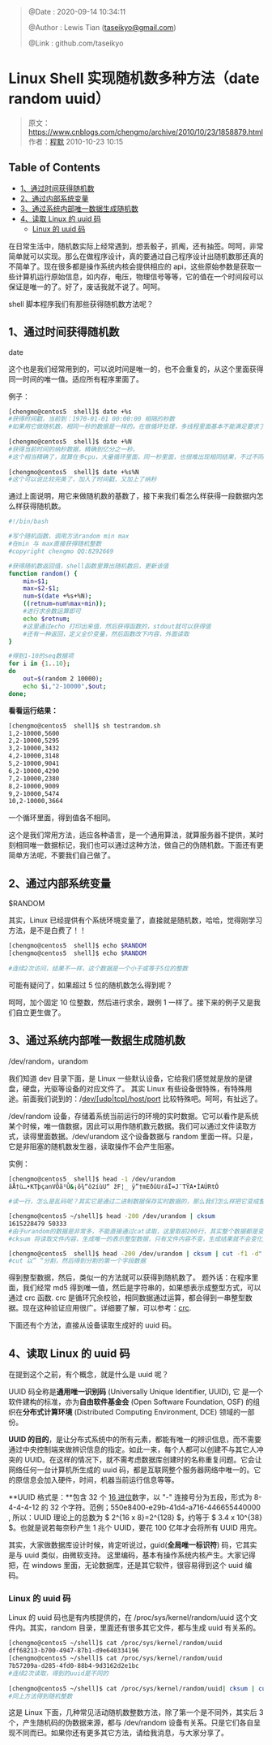 > @Date    : 2020-09-14 10:34:11
>
> @Author  : Lewis Tian (taseikyo@gmail.com)
>
> @Link    : github.com/taseikyo

# Linux Shell 实现随机数多种方法（date random uuid）

> 原文：https://www.cnblogs.com/chengmo/archive/2010/10/23/1858879.html 作者：[程默](http://feed.feedsky.com/chengmo) 2010-10-23 10:15

## Table of Contents

- [1、通过时间获得随机数](#1、通过时间获得随机数)
- [2、通过内部系统变量](#2、通过内部系统变量)
- [3、通过系统内部唯一数据生成随机数](#3、通过系统内部唯一数据生成随机数)
- [4、读取 Linux 的 uuid 码](#4、读取-linux-的-uuid-码)
	- [Linux 的 uuid 码](#linux-的-uuid-码)

在日常生活中，随机数实际上经常遇到，想丢骰子，抓阄，还有抽签。呵呵，非常简单就可以实现。那么在做程序设计，真的要通过自己程序设计出随机数那还真的不简单了。现在很多都是操作系统内核会提供相应的 api，这些原始参数是获取一些计算机运行原始信息，如内存，电压，物理信号等等，它的值在一个时间段可以保证是唯一的了。好了，废话我就不说了。呵呵。

shell 脚本程序我们有那些获得随机数方法呢？

## 1、通过时间获得随机数

date

这个也是我们经常用到的，可以说时间是唯一的，也不会重复的，从这个里面获得同一时间的唯一值。适应所有程序里面了。

例子：

```bash
[chengmo@centos5  shell]$ date +%s
#获得时间戳，当前到：1970-01-01 00:00:00 相隔的秒数
#如果用它做随机数，相同一秒的数据是一样的。在做循环处理，多线程里面基本不能满足要求了。
 
[chengmo@centos5  shell]$ date +%N
#获得当前时间的纳秒数据，精确到亿分之一秒。
#这个相当精确了，就算在多cpu，大量循环里面，同一秒里面，也很难出现相同结果，不过不同时间里面还会有大量重复碰撞
 
[chengmo@centos5  shell]$ date +%s%N
#这个可以说比较完美了，加入了时间戳，又加上了纳秒
```

通过上面说明，用它来做随机数的基数了，接下来我们看怎么样获得一段数据内怎么样获得随机数。

```bash
#!/bin/bash

#写个随机函数，调用方法random min max 
#在min 与 max直接获得随机整数
#copyright chengmo QQ:8292669

#获得随机数返回值，shell函数里算出随机数后，更新该值
function random() {
	min=$1;
	max=$2-$1;
	num=$(date +%s+%N);
	((retnum=num%max+min));
	#进行求余数运算即可
	echo $retnum;
	#这里通过echo 打印出来值，然后获得函数的，stdout就可以获得值
	#还有一种返回，定义全价变量，然后函数改下内容，外面读取
}

#得到1-10的seq数据项
for i in {1..10};
do
	out=$(random 2 10000);
	echo $i,"2-10000",$out;
done;
```

**看看运行结果：**

```bash
[chengmo@centos5  shell]$ sh testrandom.sh  
1,2-10000,5600
2,2-10000,5295
3,2-10000,3432
4,2-10000,3148
5,2-10000,9041
6,2-10000,4290
7,2-10000,2380
8,2-10000,9009
9,2-10000,5474
10,2-10000,3664
```

一个循环里面，得到值各不相同。

这个是我们常用方法，适应各种语言，是一个通用算法，就算服务器不提供，某时刻相同唯一数据标记，我们也可以通过这种方法，做自己的伪随机数。下面还有更简单方法呢，不要我们自己做了。

## 2、通过内部系统变量

$RANDOM

其实，Linux 已经提供有个系统环境变量了，直接就是随机数，哈哈，觉得刚学习方法，是不是白费了！！

```bash
[chengmo@centos5  shell]$ echo $RANDOM
[chengmo@centos5  shell]$ echo $RANDOM
 
#连续2次访问，结果不一样，这个数据是一个小于或等于5位的整数
```

可能有疑问了，如果超过 5 位的随机数怎么得到呢？

呵呵，加个固定 10 位整数，然后进行求余，跟例 1 一样了。接下来的例子又是我们自立更生做了。

## 3、通过系统内部唯一数据生成随机数

/dev/random，urandom

我们知道 dev 目录下面，是 Linux 一些默认设备，它给我们感觉就是放的是键盘，硬盘，光驱等设备的对应文件了。 其实 Linux 有些设备很特殊，有特殊用途。前面我们说到的：/[dev/[udp|tcp]/host/port](http://www.cnblogs.com/chengmo/archive/2010/10/22/1858302.html) 比较特殊吧。呵呵，有扯远了。

/dev/random 设备，存储着系统当前运行的环境的实时数据。它可以看作是系统某个时候，唯一值数据，因此可以用作随机数元数据。我们可以通过文件读取方式，读得里面数据。/dev/urandom 这个设备数据与 random 里面一样。只是，它是非阻塞的随机数发生器，读取操作不会产生阻塞。

实例：

```bash
[chengmo@centos5  shell]$ head -1 /dev/urandom
ãÅ†ù…•KTþçanVÕã¹Û&¡õ¾“ô2íùU“ žF¦_ ÿ”†mEðûUráÏ=J¯TŸA•ÌAÚRtÓ

#读一行，怎么是乱码呢？其实它是通过二进制数据保存实时数据的，那么我们怎么样把它变成整型数据呢？

[chengmo@centos5 ~/shell]$ head -200 /dev/urandom | cksum
1615228479 50333
#由于urandom的数据是非常多，不能直接通过cat读取，这里取前200行，其实整个数据都是变化的，取多少也一样是唯一的。
#cksum 将读取文件内容，生成唯一的表示整型数据，只有文件内容不变，生成结果就不会变化,与php crc函数

[chengmo@centos5  shell]$ head -200 /dev/urandom | cksum | cut -f1 -d" "
#cut 以” “分割，然后得到分割的第一个字段数据
```

得到整型数据，然后，类似一的方法就可以获得到随机数了。 题外话：在程序里面，我们经常 md5 得到唯一值，然后是字符串的，如果想表示成整型方式，可以通过 crc 函数. crc 是循环冗余校验，相同数据通过运算，都会得到一串整型数据。现在这种验证应用很广。详细要了解，可以参考：[crc](http://zh.wikipedia.org/zh-cn/%E5%BE%AA%E7%8E%AF%E5%86%97%E4%BD%99%E6%A0%A1%E9%AA%8C).

下面还有个方法，直接从设备读取生成好的 uuid 码。

## 4、读取 Linux 的 uuid 码

在提到这个之前，有个概念，就是什么是 uuid 呢？

UUID 码全称是**通用唯一识别码** (Universally Unique Identifier, UUID), 它 是一个软件建构的标准，亦为**自由软件基金会** (Open Software Foundation, OSF) 的组织在**分布式计算环境** (Distributed Computing Environment, DCE) 领域的一部份。

**UUID 的目的**，是让分布式系统中的所有元素，都能有唯一的辨识信息，而不需要通过中央控制端来做辨识信息的指定。如此一来，每个人都可以创建不与其它人冲突的 UUID。在这样的情况下，就不需考虑数据库创建时的名称重复问题。它会让网络任何一台计算机所生成的 uuid 码，都是互联网整个服务器网络中唯一的。它的原信息会加入硬件，时间，机器当前运行信息等等。

**UUID 格式是：**包含 32 个 [16 进位](http://zh.wikipedia.org/wiki/%E5%8D%81%E5%85%AD%E9%80%B2%E4%BD%8D)数字，以 "-" 连接号分为五段，形式为 8-4-4-4-12 的 32 个字符。范例；550e8400-e29b-41d4-a716-446655440000  , 所以：UUID 理论上的总数为 $ 2^{16 x 8}=2^{128} $，约等于 $ 3.4 x 10^{38} $。也就是说若每奈秒产生 1 兆个 UUID，要花 100 亿年才会将所有 UUID 用完。

其实，大家做数据库设计时候，肯定听说过，guid(**全局唯一标识符**) 码，它其实是与 uuid 类似，由微软支持。 这里编码，基本有操作系统内核产生。大家记得把，在 windows 里面，无论数据库，还是其它软件，很容易得到这个 uuid 编码。

### Linux 的 uuid 码

Linux 的 uuid 码也是有内核提供的，在 /proc/sys/kernel/random/uuid 这个文件内。其实，random 目录，里面还有很多其它文件，都与生成 uuid 有关系的。

```bash
[chengmo@centos5 ~/shell]$ cat /proc/sys/kernel/random/uuid
dff68213-b700-4947-87b1-d9e640334196
[chengmo@centos5 ~/shell]$ cat /proc/sys/kernel/random/uuid
7b57209a-d285-4fd0-88b4-9d3162d2e1bc
#连续2次读取，得到的uuid是不同的
 
[chengmo@centos5 ~/shell]$ cat /proc/sys/kernel/random/uuid| cksum | cut -f1 -d" "
#同上方法得到随机整数
```

这是 Linux 下面，几种常见活动随机数整数方法，除了第一个是不同外，其实后 3 个，产生随机码的伪数据来源，都与 /dev/random 设备有关系。只是它们各自呈现不同而已。如果你还有更多其它方法，请给我消息，与大家分享了。